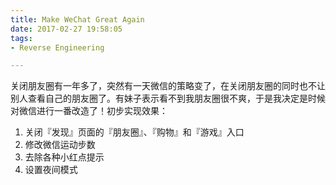 ```yaml
---
title: Make WeChat Great Again
date: 2017-02-27 19:58:05
tags:
- Reverse Engineering

---
```

关闭朋友圈有一年多了，突然有一天微信的策略变了，在关闭朋友圈的同时也不让别人查看自己的朋友圈了。有妹子表示看不到我朋友圈很不爽，于是我决定是时候对微信进行一番改造了！初步实现效果：

1. 关闭『发现』页面的『朋友圈』、『购物』和『游戏』入口
2. 修改微信运动步数
3. 去除各种小红点提示
4. 设置夜间模式

<!--more-->

